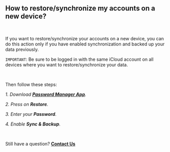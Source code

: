 <!-- 
---
title: How to restore/synchronize my accounts on a new device?
--- 
-->

## **How to restore/synchronize my accounts on a new device?**

<br />

If you want to restore/synchronize your accounts on a new device, you can do this action only if you have enabled synchronization and backed up your data previously. 

`IMPORTANT`: Be sure to be logged in with the same iCloud account on all devices where you want to restore/synchronize your data.

<br />

Then follow these steps:

*1. Download [**Password Manager App**](https://apps.apple.com/app/id1627460689).*

*2. Press on **Restore**.*

*3. Enter your **Password**.*

*4. Enable **Sync & Backup**.*

<br />

Still have a question?
[**Contact Us**](passwords://contact?subject=How%20to%20restore%2Fsynchronize%20my%20accounts%20on%20a%20new%20device%3F)